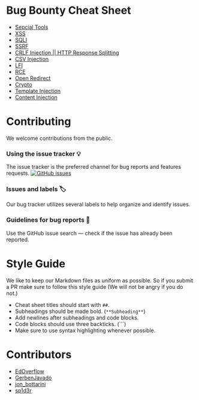 # Bug Bounty Cheat Sheet

- [Sepcial Tools](cheatsheets/special-tools.md)
- [XSS](cheatsheets/xss.md)
- [SQLI](cheatsheets/sqli.md)
- [SSRF](cheatsheets/ssrf.md)
- [CRLF Injection || HTTP Response Splitting](cheatsheets/crlf.md)
- [CSV Injection](cheatsheets/csv-injection.md)
- [LFI](cheatsheets/lfi.md)
- [RCE](cheatsheets/rce.md)
- [Open Redirect](cheatsheets/open-redirect.md)
- [Crypto](cheatsheets/crypto.md)
- [Template Injection](cheatsheets/template-injection.md)
- [Content Injection](cheatsheets/content-injection.md)

# Contributing

We welcome contributions from the public.

### Using the issue tracker 💡

The issue tracker is the preferred channel for bug reports and features requests. [![GitHub issues](https://img.shields.io/github/issues/EdOverflow/bugbounty-cheatsheet.svg?style=flat-square)](https://github.com/EdOverflow/bugbounty-cheatsheet/issues)

### Issues and labels 🏷

Our bug tracker utilizes several labels to help organize and identify issues.

### Guidelines for bug reports 🐛

Use the GitHub issue search — check if the issue has already been reported.

# Style Guide

We like to keep our Markdown files as uniform as possible. So if you submit a PR make sure to follow this style guide (We will not be angry if you do not.)

- Cheat sheet titles should start with `##`.
- Subheadings should be made bold. (`**Subheading**`)
- Add newlines after subheadings and code blocks.
- Code blocks should use three backticks. (```)
- Make sure to use syntax highlighting whenever possible.

# Contributors

- [EdOverflow](https://github.com/EdOverflow)
- [GerbenJavado](https://github.com/GerbenJavado)
- [jon_bottarini](https://github.com/BlueTower)
- [sp1d3r](https://github.com/sp1d3r)
